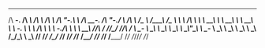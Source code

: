  _____     ______     ______   ______     __   __     _____     __    __     ______        ______   __  __     ______  
/\  __-.  /\  ___\   /\  ___\ /\  ___\   /\ "-.\ \   /\  __-.  /\ "-./  \   /\  ___\      /\__  _\ /\_\_\_\   /\__  _\ 
\ \ \/\ \ \ \  __\   \ \  __\ \ \  __\   \ \ \-.  \  \ \ \/\ \ \ \ \-./\ \  \ \  __\      \/_/\ \/ \/_/\_\/_  \/_/\ \/ 
 \ \____-  \ \_____\  \ \_\    \ \_____\  \ \_\\"\_\  \ \____-  \ \_\ \ \_\  \ \_____\       \ \_\   /\_\/\_\    \ \_\ 
  \/____/   \/_____/   \/_/     \/_____/   \/_/ \/_/   \/____/   \/_/  \/_/   \/_____/        \/_/   \/_/\/_/     \/_/ 
                                                                                                                       
